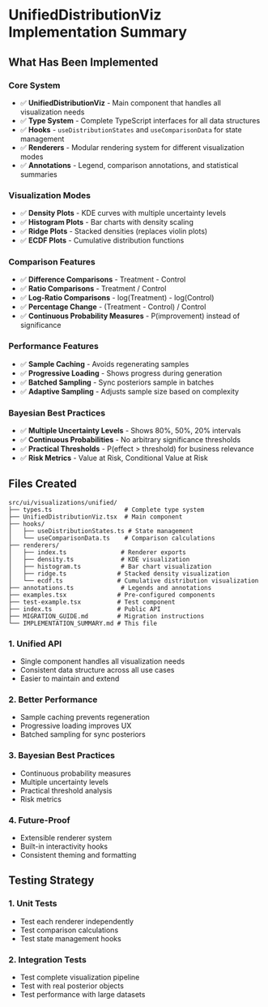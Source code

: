 # UnifiedDistributionViz Implementation Summary

## What Has Been Implemented

### Core System
- ✅ **UnifiedDistributionViz** - Main component that handles all visualization needs
- ✅ **Type System** - Complete TypeScript interfaces for all data structures
- ✅ **Hooks** - `useDistributionStates` and `useComparisonData` for state management
- ✅ **Renderers** - Modular rendering system for different visualization modes
- ✅ **Annotations** - Legend, comparison annotations, and statistical summaries

### Visualization Modes
- ✅ **Density Plots** - KDE curves with multiple uncertainty levels
- ✅ **Histogram Plots** - Bar charts with density scaling
- ✅ **Ridge Plots** - Stacked densities (replaces violin plots)
- ✅ **ECDF Plots** - Cumulative distribution functions

### Comparison Features
- ✅ **Difference Comparisons** - Treatment - Control
- ✅ **Ratio Comparisons** - Treatment / Control
- ✅ **Log-Ratio Comparisons** - log(Treatment) - log(Control)
- ✅ **Percentage Change** - (Treatment - Control) / Control
- ✅ **Continuous Probability Measures** - P(improvement) instead of significance

### Performance Features
- ✅ **Sample Caching** - Avoids regenerating samples
- ✅ **Progressive Loading** - Shows progress during generation
- ✅ **Batched Sampling** - Sync posteriors sample in batches
- ✅ **Adaptive Sampling** - Adjusts sample size based on complexity

### Bayesian Best Practices
- ✅ **Multiple Uncertainty Levels** - Shows 80%, 50%, 20% intervals
- ✅ **Continuous Probabilities** - No arbitrary significance thresholds
- ✅ **Practical Thresholds** - P(effect > threshold) for business relevance
- ✅ **Risk Metrics** - Value at Risk, Conditional Value at Risk

## Files Created

```
src/ui/visualizations/unified/
├── types.ts                    # Complete type system
├── UnifiedDistributionViz.tsx  # Main component
├── hooks/
│   ├── useDistributionStates.ts # State management
│   └── useComparisonData.ts    # Comparison calculations
├── renderers/
│   ├── index.ts               # Renderer exports
│   ├── density.ts             # KDE visualization
│   ├── histogram.ts           # Bar chart visualization
│   ├── ridge.ts              # Stacked density visualization
│   └── ecdf.ts               # Cumulative distribution visualization
├── annotations.ts             # Legends and annotations
├── examples.tsx              # Pre-configured components
├── test-example.tsx          # Test component
├── index.ts                  # Public API
├── MIGRATION_GUIDE.md        # Migration instructions
└── IMPLEMENTATION_SUMMARY.md # This file
```
### 1. Unified API
- Single component handles all visualization needs
- Consistent data structure across all use cases
- Easier to maintain and extend

### 2. Better Performance
- Sample caching prevents regeneration
- Progressive loading improves UX
- Batched sampling for sync posteriors

### 3. Bayesian Best Practices
- Continuous probability measures
- Multiple uncertainty levels
- Practical threshold analysis
- Risk metrics

### 4. Future-Proof
- Extensible renderer system
- Built-in interactivity hooks
- Consistent theming and formatting

## Testing Strategy

### 1. Unit Tests
- Test each renderer independently
- Test comparison calculations
- Test state management hooks

### 2. Integration Tests
- Test complete visualization pipeline
- Test with real posterior objects
- Test performance with large datasets